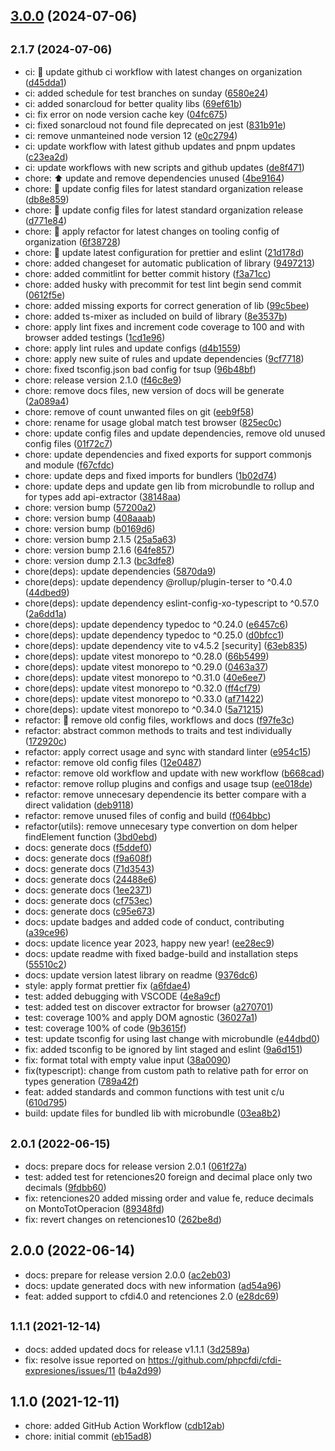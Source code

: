 ## [3.0.0](https://github.com/nodecfdi/cfdi-expresiones/compare/v2.1.6...v3.0.0) (2024-07-06)
## <small>2.1.7 (2024-07-06)</small>

* ci: :green_heart: update github ci workflow with latest changes on organization ([d45dda1](https://github.com/nodecfdi/cfdi-expresiones/commit/d45dda1))
* ci: added schedule for test branches on sunday ([6580e24](https://github.com/nodecfdi/cfdi-expresiones/commit/6580e24))
* ci: added sonarcloud for better quality libs ([69ef61b](https://github.com/nodecfdi/cfdi-expresiones/commit/69ef61b))
* ci: fix error on node version cache key ([04fc675](https://github.com/nodecfdi/cfdi-expresiones/commit/04fc675))
* ci: fixed sonarcloud not found file deprecated on jest ([831b91e](https://github.com/nodecfdi/cfdi-expresiones/commit/831b91e))
* ci: remove unmanteined node version 12 ([e0c2794](https://github.com/nodecfdi/cfdi-expresiones/commit/e0c2794))
* ci: update workflow with latest github updates and pnpm updates ([c23ea2d](https://github.com/nodecfdi/cfdi-expresiones/commit/c23ea2d))
* ci: update workflows with new scripts and github updates ([de8f471](https://github.com/nodecfdi/cfdi-expresiones/commit/de8f471))
* chore: :arrow_up: update and remove dependencies unused ([4be9164](https://github.com/nodecfdi/cfdi-expresiones/commit/4be9164))
* chore: :construction: update config files for latest standard organization release ([db8e859](https://github.com/nodecfdi/cfdi-expresiones/commit/db8e859))
* chore: :construction: update config files for latest standard organization release ([d771e84](https://github.com/nodecfdi/cfdi-expresiones/commit/d771e84))
* chore: :wrench: apply refactor for latest changes on tooling config of organization ([6f38728](https://github.com/nodecfdi/cfdi-expresiones/commit/6f38728))
* chore: :wrench: update latest configuration for prettier and eslint ([21d178d](https://github.com/nodecfdi/cfdi-expresiones/commit/21d178d))
* chore: added changeset for automatic publication of library ([9497213](https://github.com/nodecfdi/cfdi-expresiones/commit/9497213))
* chore: added commitlint for better commit history ([f3a71cc](https://github.com/nodecfdi/cfdi-expresiones/commit/f3a71cc))
* chore: added husky with precommit for test lint begin send commit ([0612f5e](https://github.com/nodecfdi/cfdi-expresiones/commit/0612f5e))
* chore: added missing exports for correct generation of lib ([99c5bee](https://github.com/nodecfdi/cfdi-expresiones/commit/99c5bee))
* chore: added ts-mixer as included on build of library ([8e3537b](https://github.com/nodecfdi/cfdi-expresiones/commit/8e3537b))
* chore: apply lint fixes and increment code coverage to 100 and with browser added testings ([1cd1e96](https://github.com/nodecfdi/cfdi-expresiones/commit/1cd1e96))
* chore: apply lint rules and update configs ([d4b1559](https://github.com/nodecfdi/cfdi-expresiones/commit/d4b1559))
* chore: apply new suite of rules and update dependencies ([9cf7718](https://github.com/nodecfdi/cfdi-expresiones/commit/9cf7718))
* chore: fixed tsconfig.json bad config for tsup ([96b48bf](https://github.com/nodecfdi/cfdi-expresiones/commit/96b48bf))
* chore: release version 2.1.0 ([f46c8e9](https://github.com/nodecfdi/cfdi-expresiones/commit/f46c8e9))
* chore: remove docs files, new version of docs will be generate ([2a089a4](https://github.com/nodecfdi/cfdi-expresiones/commit/2a089a4))
* chore: remove of count unwanted files on git ([eeb9f58](https://github.com/nodecfdi/cfdi-expresiones/commit/eeb9f58))
* chore: rename for usage global match test browser ([825ec0c](https://github.com/nodecfdi/cfdi-expresiones/commit/825ec0c))
* chore: update config files and update dependencies, remove old unused config files ([01f72c7](https://github.com/nodecfdi/cfdi-expresiones/commit/01f72c7))
* chore: update dependencies and fixed exports for support commonjs and module ([f67cfdc](https://github.com/nodecfdi/cfdi-expresiones/commit/f67cfdc))
* chore: update deps and fixed imports for bundlers ([1b02d74](https://github.com/nodecfdi/cfdi-expresiones/commit/1b02d74))
* chore: update deps and update gen lib from microbundle to rollup and for types add api-extractor ([38148aa](https://github.com/nodecfdi/cfdi-expresiones/commit/38148aa))
* chore: version bump ([57200a2](https://github.com/nodecfdi/cfdi-expresiones/commit/57200a2))
* chore: version bump ([408aaab](https://github.com/nodecfdi/cfdi-expresiones/commit/408aaab))
* chore: version bump ([b0169d6](https://github.com/nodecfdi/cfdi-expresiones/commit/b0169d6))
* chore: version bump 2.1.5 ([25a5a63](https://github.com/nodecfdi/cfdi-expresiones/commit/25a5a63))
* chore: version bump 2.1.6 ([64fe857](https://github.com/nodecfdi/cfdi-expresiones/commit/64fe857))
* chore: version dump 2.1.3 ([bc3dfe8](https://github.com/nodecfdi/cfdi-expresiones/commit/bc3dfe8))
* chore(deps): update dependencies ([5870da9](https://github.com/nodecfdi/cfdi-expresiones/commit/5870da9))
* chore(deps): update dependency @rollup/plugin-terser to ^0.4.0 ([44dbed9](https://github.com/nodecfdi/cfdi-expresiones/commit/44dbed9))
* chore(deps): update dependency eslint-config-xo-typescript to ^0.57.0 ([2a6dd1a](https://github.com/nodecfdi/cfdi-expresiones/commit/2a6dd1a))
* chore(deps): update dependency typedoc to ^0.24.0 ([e6457c6](https://github.com/nodecfdi/cfdi-expresiones/commit/e6457c6))
* chore(deps): update dependency typedoc to ^0.25.0 ([d0bfcc1](https://github.com/nodecfdi/cfdi-expresiones/commit/d0bfcc1))
* chore(deps): update dependency vite to v4.5.2 [security] ([63eb835](https://github.com/nodecfdi/cfdi-expresiones/commit/63eb835))
* chore(deps): update vitest monorepo to ^0.28.0 ([66b5499](https://github.com/nodecfdi/cfdi-expresiones/commit/66b5499))
* chore(deps): update vitest monorepo to ^0.29.0 ([0463a37](https://github.com/nodecfdi/cfdi-expresiones/commit/0463a37))
* chore(deps): update vitest monorepo to ^0.31.0 ([40e6ee7](https://github.com/nodecfdi/cfdi-expresiones/commit/40e6ee7))
* chore(deps): update vitest monorepo to ^0.32.0 ([ff4cf79](https://github.com/nodecfdi/cfdi-expresiones/commit/ff4cf79))
* chore(deps): update vitest monorepo to ^0.33.0 ([af71422](https://github.com/nodecfdi/cfdi-expresiones/commit/af71422))
* chore(deps): update vitest monorepo to ^0.34.0 ([5a71215](https://github.com/nodecfdi/cfdi-expresiones/commit/5a71215))
* refactor: :construction: remove old config files, workflows and docs ([f97fe3c](https://github.com/nodecfdi/cfdi-expresiones/commit/f97fe3c))
* refactor: abstract common methods to traits and test individually ([172920c](https://github.com/nodecfdi/cfdi-expresiones/commit/172920c))
* refactor: apply correct usage and sync with standard linter ([e954c15](https://github.com/nodecfdi/cfdi-expresiones/commit/e954c15))
* refactor: remove old config files ([12e0487](https://github.com/nodecfdi/cfdi-expresiones/commit/12e0487))
* refactor: remove old workflow and update with new workflow ([b668cad](https://github.com/nodecfdi/cfdi-expresiones/commit/b668cad))
* refactor: remove rollup plugins and configs and usage tsup ([ee018de](https://github.com/nodecfdi/cfdi-expresiones/commit/ee018de))
* refactor: remove unnecesary dependencie its better compare with a direct validation ([deb9118](https://github.com/nodecfdi/cfdi-expresiones/commit/deb9118))
* refactor: remove unused files of config and build ([f064bbc](https://github.com/nodecfdi/cfdi-expresiones/commit/f064bbc))
* refactor(utils): remove unnecesary type convertion on dom helper findElement function ([3bd0ebd](https://github.com/nodecfdi/cfdi-expresiones/commit/3bd0ebd))
* docs: generate docs ([f5ddef0](https://github.com/nodecfdi/cfdi-expresiones/commit/f5ddef0))
* docs: generate docs ([f9a608f](https://github.com/nodecfdi/cfdi-expresiones/commit/f9a608f))
* docs: generate docs ([71d3543](https://github.com/nodecfdi/cfdi-expresiones/commit/71d3543))
* docs: generate docs ([24488e6](https://github.com/nodecfdi/cfdi-expresiones/commit/24488e6))
* docs: generate docs ([1ee2371](https://github.com/nodecfdi/cfdi-expresiones/commit/1ee2371))
* docs: generate docs ([cf753ec](https://github.com/nodecfdi/cfdi-expresiones/commit/cf753ec))
* docs: generate docs ([c95e673](https://github.com/nodecfdi/cfdi-expresiones/commit/c95e673))
* docs: update badges and added code of conduct, contributing ([a39ce96](https://github.com/nodecfdi/cfdi-expresiones/commit/a39ce96))
* docs: update licence year 2023, happy new year! ([ee28ec9](https://github.com/nodecfdi/cfdi-expresiones/commit/ee28ec9))
* docs: update readme with fixed badge-build and installation steps ([55510c2](https://github.com/nodecfdi/cfdi-expresiones/commit/55510c2))
* docs: update version latest library on readme ([9376dc6](https://github.com/nodecfdi/cfdi-expresiones/commit/9376dc6))
* style: apply format prettier fix ([a6fdae4](https://github.com/nodecfdi/cfdi-expresiones/commit/a6fdae4))
* test: added debugging with VSCODE ([4e8a9cf](https://github.com/nodecfdi/cfdi-expresiones/commit/4e8a9cf))
* test: added test on discover extractor for browser ([a270701](https://github.com/nodecfdi/cfdi-expresiones/commit/a270701))
* test: coverage 100% and apply DOM agnostic ([36027a1](https://github.com/nodecfdi/cfdi-expresiones/commit/36027a1))
* test: coverage 100% of code ([9b3615f](https://github.com/nodecfdi/cfdi-expresiones/commit/9b3615f))
* test: update tsconfig for using last change with microbundle ([e44dbd0](https://github.com/nodecfdi/cfdi-expresiones/commit/e44dbd0))
* fix: added tsconfig to be ignored by lint staged and eslint ([9a6d151](https://github.com/nodecfdi/cfdi-expresiones/commit/9a6d151))
* fix: format total with empty value input ([38a0090](https://github.com/nodecfdi/cfdi-expresiones/commit/38a0090))
* fix(typescript): change from custom path to relative path for error on types generation ([789a42f](https://github.com/nodecfdi/cfdi-expresiones/commit/789a42f))
* feat: added standards and common functions with test unit c/u ([610d795](https://github.com/nodecfdi/cfdi-expresiones/commit/610d795))
* build: update files for bundled lib with microbundle ([03ea8b2](https://github.com/nodecfdi/cfdi-expresiones/commit/03ea8b2))



## <small>2.0.1 (2022-06-15)</small>

* docs: prepare docs for release version 2.0.1 ([061f27a](https://github.com/nodecfdi/cfdi-expresiones/commit/061f27a))
* test: added test for retenciones20 foreign and decimal place only two decimals ([9fdbb60](https://github.com/nodecfdi/cfdi-expresiones/commit/9fdbb60))
* fix: retenciones20 added missing order and value fe, reduce decimals on MontoTotOperacion ([89348fd](https://github.com/nodecfdi/cfdi-expresiones/commit/89348fd))
* fix: revert changes on retenciones10 ([262be8d](https://github.com/nodecfdi/cfdi-expresiones/commit/262be8d))



## 2.0.0 (2022-06-14)

* docs: prepare for release version 2.0.0 ([ac2eb03](https://github.com/nodecfdi/cfdi-expresiones/commit/ac2eb03))
* docs: update generated docs with new information ([ad54a96](https://github.com/nodecfdi/cfdi-expresiones/commit/ad54a96))
* feat: added support to cfdi4.0 and retenciones 2.0 ([e28dc69](https://github.com/nodecfdi/cfdi-expresiones/commit/e28dc69))



## <small>1.1.1 (2021-12-14)</small>

* docs: added updated docs for release v1.1.1 ([3d2589a](https://github.com/nodecfdi/cfdi-expresiones/commit/3d2589a))
* fix: resolve issue reported on https://github.com/phpcfdi/cfdi-expresiones/issues/11 ([b4a2d99](https://github.com/nodecfdi/cfdi-expresiones/commit/b4a2d99))



## 1.1.0 (2021-12-11)

* chore: added GitHub Action Workflow ([cdb12ab](https://github.com/nodecfdi/cfdi-expresiones/commit/cdb12ab))
* chore: initial commit ([eb15ad8](https://github.com/nodecfdi/cfdi-expresiones/commit/eb15ad8))



